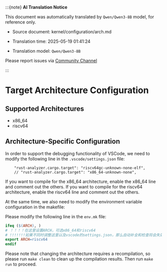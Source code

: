 :::{note}
**AI Translation Notice**

This document was automatically translated by `Qwen/Qwen3-8B` model, for reference only.

- Source document: kernel/configuration/arch.md

- Translation time: 2025-05-19 01:41:24

- Translation model: `Qwen/Qwen3-8B`

Please report issues via [Community Channel](https://github.com/DragonOS-Community/DragonOS/issues)

:::

# Target Architecture Configuration

## Supported Architectures

- x86_64
- riscv64

## Architecture-Specific Configuration

In order to support the debugging functionality of VSCode, we need to modify the following line in the `.vscode/settings.json` file:
```
    "rust-analyzer.cargo.target": "riscv64gc-unknown-none-elf",
    // "rust-analyzer.cargo.target": "x86_64-unknown-none",
```

If you want to compile for the x86_64 architecture, enable the x86_64 line and comment out the others.
If you want to compile for the riscv64 architecture, enable the riscv64 line and comment out the others.

At the same time, we also need to modify the environment variable configuration in the makefile:

Please modify the following line in the `env.mk` file:
```Makefile
ifeq ($(ARCH), )
# ！！！！在这里设置ARCH，可选x86_64和riscv64
# !!!!!!!如果不同时调整这里以及vscode的settings.json，那么自动补全和检查将会失效
export ARCH=riscv64
endif
```

Please note that changing the architecture requires a recompilation, so please run `make clean` to clean up the compilation results. Then run `make run` to proceed.
